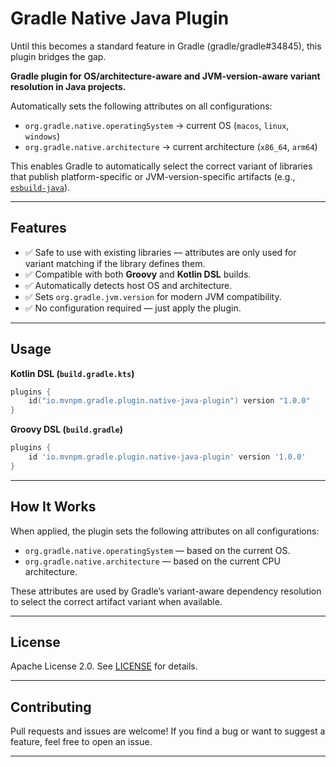 # Gradle Native Java Plugin

Until this becomes a standard feature in Gradle (gradle/gradle#34845), this plugin bridges the gap.

**Gradle plugin for OS/architecture-aware and JVM-version-aware variant resolution in Java projects.**

Automatically sets the following attributes on all configurations:

- `org.gradle.native.operatingSystem` → current OS (`macos`, `linux`, `windows`)
- `org.gradle.native.architecture` → current architecture (`x86_64`, `arm64`)

This enables Gradle to automatically select the correct variant of libraries that publish platform-specific or JVM-version-specific artifacts (e.g., [`esbuild-java`](https://github.com/gluck/esbuild-java)).

---

## Features

- ✅ Safe to use with existing libraries — attributes are only used for variant matching if the library defines them.
- ✅ Compatible with both **Groovy** and **Kotlin DSL** builds.
- ✅ Automatically detects host OS and architecture.
- ✅ Sets `org.gradle.jvm.version` for modern JVM compatibility.
- ✅ No configuration required — just apply the plugin.

---

## Usage

**Kotlin DSL (`build.gradle.kts`)**
```kotlin
plugins {
    id("io.mvnpm.gradle.plugin.native-java-plugin") version "1.0.0"
}
```

**Groovy DSL (`build.gradle`)**
```groovy
plugins {
    id 'io.mvnpm.gradle.plugin.native-java-plugin' version '1.0.0'
}
```

---

## How It Works

When applied, the plugin sets the following attributes on all configurations:

- `org.gradle.native.operatingSystem` — based on the current OS.
- `org.gradle.native.architecture` — based on the current CPU architecture.

These attributes are used by Gradle’s variant-aware dependency resolution to select the correct artifact variant when available.

---

## License

Apache License 2.0. See [LICENSE](./LICENSE) for details.

---

## Contributing

Pull requests and issues are welcome! If you find a bug or want to suggest a feature, feel free to open an issue.

---


